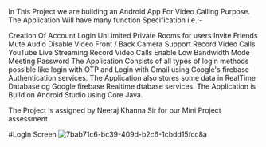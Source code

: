 In This Project we are building an Android App For Video Calling Purpose. The Application Will have many function Specification i.e.:-

Creation Of Account
Login
UnLimited Private Rooms for users
Invite Friends
Mute Audio
Disable Video
Front / Back Camera Support
Record Video Calls
YouTube Live Streaming
Record Video Calls
Enable Low Bandwidth Mode
Meeting Password
The Application Consists of all types of login methods possible like login with OTP and Login with Gmail using Google's firebase Authentication services. The Application also stores some data in RealTime Database og Google firebase Realtime dtabase services. The Application is Build on Android Studio using Core Java.

The Project is assigned by Neeraj Khanna Sir for our Mini Project assessment

#LogIn Screen
![7bab71c6-bc39-409d-b2c6-1cbdd15fcc8a](https://user-images.githubusercontent.com/70026493/144623515-09dd2d25-cf05-4005-a235-deb1008087b6.jpg)

